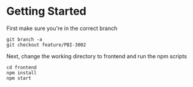 # Getting Started
First make sure you're in the correct branch
```
git branch -a
git checkout feature/PBI-3002
```
Next, change the working directory to frontend and run the npm scripts
```
cd frontend
npm install
npm start
```